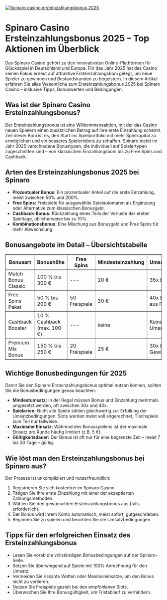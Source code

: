[![Spinaro casino ersteinzahlungsbonus 2025](https://123-caf.pages.dev/gitsignup.png)](https://vrmoo.ru/Bt82HjjY)

<h1>Spinaro Casino Ersteinzahlungsbonus 2025 – Top Aktionen im Überblick</h1>  <p>Das Spinaro Casino gehört zu den innovativsten Online-Plattformen für Glücksspiel in Deutschland und Europa. Für das Jahr 2025 hat das Casino seinen Fokus erneut auf attraktive Ersteinzahlungsboni gelegt, um neue Spieler zu gewinnen und Bestandskunden zu begeistern. In diesem Artikel erfahren Sie alles Wesentliche zum Ersteinzahlungsbonus 2025 bei Spinaro Casino – inklusive Tipps, Bonuswerten und Bedingungen.</p>  <h2>Was ist der Spinaro Casino Ersteinzahlungsbonus?</h2>  <p>Der Ersteinzahlungsbonus ist eine Willkommensaktion, mit der das Casino neuen Spielern einen zusätzlichen Betrag auf ihre erste Einzahlung schenkt. Ziel dieser Boni ist es, den Start ins Spielportfolio mit mehr Spielkapital zu ermöglichen und ein besseres Spielerlebnis zu schaffen. Spinaro bietet im Jahr 2025 verschiedene Bonustypen, die individuell auf Spielertypen zugeschnitten sind – von klassischen Einzahlungsboni bis zu Free Spins und Cashback.</p>  <h2>Arten des Ersteinzahlungsbonus 2025 bei Spinaro</h2>  <ul>   <li><strong>Prozentualer Bonus:</strong> Ein prozentualer Anteil auf die erste Einzahlung, meist zwischen 50% und 200%.</li>   <li><strong>Free Spins:</strong> Freispiele für ausgewählte Spielautomaten als Ergänzung oder Alternative zum klassischen Bonusgeld.</li>   <li><strong>Cashback-Bonus:</strong> Rückzahlung eines Teils der Verluste der ersten Spieltage, üblicherweise bis zu 10%.</li>   <li><strong>Kombinationsbonus:</strong> Eine Mischung aus Bonusgeld und Free Spins für mehr Abwechslung.</li> </ul>  <h2>Bonusangebote im Detail – Übersichtstabelle</h2>  <table border="1" cellspacing="0" cellpadding="8">   <thead>     <tr>       <th>Bonusart</th>       <th>Bonushöhe</th>       <th>Free Spins</th>       <th>Mindesteinzahlung</th>       <th>Umsatzbedingungen</th>     </tr>   </thead>   <tbody>     <tr>       <td>Match Bonus Classic</td>       <td>100 % bis 300 €</td>       <td>---</td>       <td>20 €</td>       <td>35x Bonusbetrag</td>     </tr>     <tr>       <td>Free Spins Paket</td>       <td>50 % bis 200 €</td>       <td>50 Freispiele</td>       <td>30 €</td>       <td>40x Bonus + Gewinn aus FS</td>     </tr>     <tr>       <td>Cashback Booster</td>       <td>10 % Cashback (max. 100 €)</td>       <td>---</td>       <td>keine</td>       <td>Keine Umsatzbedingungen</td>     </tr>     <tr>       <td>Premium Mix Bonus</td>       <td>150 % bis 250 €</td>       <td>20 Freispiele</td>       <td>25 €</td>       <td>30x Bonus + FS-Gewinn</td>     </tr>   </tbody> </table>  <h2>Wichtige Bonusbedingungen für 2025</h2>  <p>Damit Sie den Spinaro Ersteinzahlungsbonus optimal nutzen können, sollten Sie die Bonusbedingungen genau beachten:</p>  <ul>   <li><strong>Mindestumsatz:</strong> In der Regel müssen Bonus und Einzahlung mehrmals umgesetzt werden, oft zwischen 30x und 40x.</li>   <li><strong>Spielarten:</strong> Nicht alle Spiele zählen gleichwertig zur Erfüllung der Umsatzbedingungen. Slots werden meist voll angerechnet, Tischspiele zum Teil nur teilweise.</li>   <li><strong>Maximaler Einsatz:</strong> Während des Bonusspielens ist der maximale Einsatz pro Runde häufig limitiert (z.B. 5 €).</li>   <li><strong>Gültigkeitsdauer:</strong> Der Bonus ist oft nur für eine begrenzte Zeit – meist 7 bis 30 Tage – gültig.</li> </ul>  <h2>Wie löst man den Ersteinzahlungsbonus bei Spinaro aus?</h2>  <p>Der Prozess ist unkompliziert und nutzerfreundlich:</p>  <ol>   <li>Registrieren Sie sich kostenfrei im Spinaro Casino.</li>   <li>Tätigen Sie Ihre erste Einzahlung mit einer der akzeptierten Zahlungsmethoden.</li>   <li>Wählen Sie den gewünschten Ersteinzahlungsbonus aus (falls erforderlich).</li>   <li>Der Bonus wird Ihrem Konto automatisch, meist sofort, gutgeschrieben.</li>   <li>Beginnen Sie zu spielen und beachten Sie die Umsatzbedingungen.</li> </ol>  <h2>Tipps für den erfolgreichen Einsatz des Ersteinzahlungsbonus</h2>  <ul>   <li>Lesen Sie vorab die vollständigen Bonusbedingungen auf der Spinaro-Seite.</li>   <li>Setzen Sie überwiegend auf Spiele mit 100% Anrechnung für den Umsatz.</li>   <li>Vermeiden Sie riskante Wetten oder Maximaleinsätze, um den Bonus nicht zu verlieren.</li>   <li>Nutzen Sie Freispiele gezielt bei den empfohlenen Slots.</li>   <li>Überwachen Sie Ihre Bonusgültigkeit, um Fristablauf zu verhindern.</li> </ul>